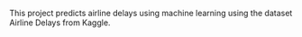 This project predicts airline delays using machine learning using the dataset Airline Delays from Kaggle.
